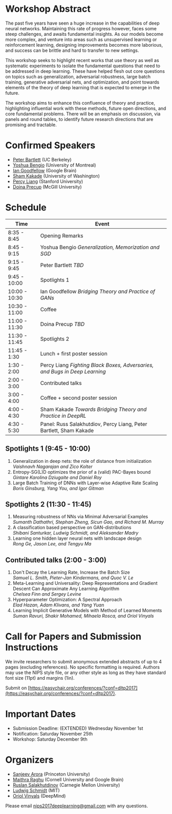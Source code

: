 # Workshop Abstract
The past five years have seen a huge increase in the capabilities of deep neural networks. Maintaining this rate of progress however, faces some steep challenges, and awaits fundamental insights. As our models become more complex, and venture into areas such as unsupervised learning or reinforcement learning, designing improvements becomes more laborious, and success can be brittle and hard to transfer to new settings.

This workshop seeks to highlight recent works that use theory as well as systematic experiments to isolate the fundamental questions that need to be addressed in deep learning. These have helped flesh out core questions on topics such as generalization, adversarial robustness, large batch training, generative adversarial nets, and optimization, and point towards elements of the theory of deep learning that is expected to emerge in the future.

The workshop aims to enhance this confluence of theory and practice, highlighting influential work with these methods, future open directions, and core fundamental problems. There will be an emphasis on discussion, via panels and round tables, to identify future research directions that are promising and tractable.

# Confirmed Speakers
- [Peter Bartlett](https://www.stat.berkeley.edu/~bartlett/) (UC Berkeley)
- [Yoshua Bengio](http://www.iro.umontreal.ca/~bengioy/yoshua_en/) (University of Montreal)
- [Ian Goodfellow](http://www.iangoodfellow.com/) (Google Brain)
- [Sham Kakade](https://homes.cs.washington.edu/~sham/) (University of Washington)
- [Percy Liang](https://cs.stanford.edu/~pliang/) (Stanford University)
- [Doina Precup](http://cs.mcgill.ca/~dprecup/) (McGill University)


# Schedule

| Time | Event |
| --- | --- |
| 8:35 - 8:45 | Opening Remarks |
| 8:45 - 9:15 | Yoshua Bengio *Generalization, Memorization and SGD* |
| 9:15 - 9:45 | Peter Bartlett *TBD* |
| 9:45 - 10:00 | Spotlights 1 |
| 10:00 - 10:30 | Ian Goodfellow *Bridging Theory and Practice of GANs* |
| 10:30 - 11:00 | Coffee |
| 11:00 - 11:30 | Doina Precup *TBD* |
| 11:30 - 11:45 | Spotlights 2 |
| 11:45 - 1:30 | Lunch + first poster session |
| 1:30 - 2:00 | Percy Liang *Fighting Black Boxes, Adversaries, and Bugs in Deep Learning* |
| 2:00 - 3:00 | Contributed talks |
| 3:00 - 4:00 |  Coffee + second poster session |
| 4:00 - 4:30 | Sham Kakade *Towards Bridging Theory and Practice in DeepRL* |
| 4:30 - 5:30 | Panel: Russ Salakhutdiov, Percy Liang, Peter Bartlett, Sham Kakade |

## Spotlights 1  (9:45 - 10:00)
1. Generalization in deep nets: the role of distance from initialization  
*Vaishnavh Nagarajan and Zico Kolter*  
2.  Entropy-SG(L)D optimizes the prior of a (valid) PAC-Bayes bound  
*Gintare Karolina Dziugaite and Daniel Roy*  
3. Large Batch Training of DNNs with Layer-wise Adaptive Rate Scaling  
*Boris Ginsburg, Yang You, and Igor Gitman*  

## Spotlights 2  (11:30 - 11:45)
1. Measuring robustness of NNs via Minimal Adversarial Examples  
*Sumanth Dathathri, Stephan Zheng, Sicun Gao, and Richard M. Murray*  
2. A classification based perspective on GAN-distributions  
*Shibani Santurkar, Ludwig Schmidt, and Aleksander Madry*  
3. Learning one hidden layer neural nets with landscape design  
*Rong Ge, Jason Lee, and Tengyu Ma* 

## Contributed talks (2:00 - 3:00)
1. Don't Decay the Learning Rate, Increase the Batch Size  
*Samuel L. Smith, Pieter-Jan Kindermans, and Quoc V. Le*  
2. Meta-Learning and Universality: Deep Representations and Gradient Descent Can Approximate Any Learning Algorithm  
*Chelsea Finn and Sergey Levine*  
3. Hyperparameter Optimization: A Spectral Approach  
*Elad Hazan, Adam Klivans, and Yang Yuan*  
4. Learning Implicit Generative Models with Method of Learned Moments  
*Suman Ravuri, Shakir Mohamed, Mihaela Rosca, and Oriol Vinyals*  


# Call for Papers and Submission Instructions
We invite researchers to submit anonymous extended abstracts of up to 4 pages (excluding references). No specific formatting is required. Authors may use the NIPS style file, or any other style as long as they have standard font size (11pt) and margins (1in).

Submit on [https://easychair.org/conferences/?conf=dltp2017](https://easychair.org/conferences/?conf=dltp2017).


# Important Dates
- Submission Deadline: (EXTENDED) Wednesday November 1st
- Notification: Saturday November 25th
- Workshop: Saturday December 9th

# Organizers
- [Sanjeev Arora](https://www.cs.princeton.edu/~arora/) (Princeton University)
- [Maithra Raghu](http://maithraraghu.com/) (Cornell University and Google Brain)
- [Ruslan Salakhutdinov](http://www.cs.cmu.edu/~rsalakhu/) (Carnegie Mellon University)
- [Ludwig Schmidt](http://people.csail.mit.edu/ludwigs/) (MIT)
- [Oriol Vinyals](https://research.google.com/pubs/OriolVinyals.html) (DeepMind)

Please email [nips2017deeplearning@gmail.com](mailto:nips2017deeplearning@gmail.com) with any questions.
